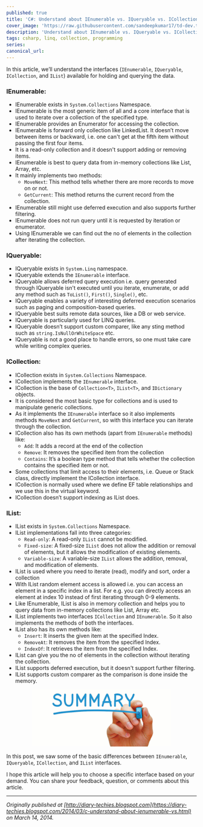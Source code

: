 ```yaml
---
published: true
title: 'C#: Understand about IEnumerable vs. IQueryable vs. ICollection vs. IList'
cover_image: 'https://raw.githubusercontent.com/sandeepkumar17/td-dev.to/di-collection-posts/assets/blog-cover/c-sharp.png'
description: 'Understand about IEnumerable vs. IQueryable vs. ICollection vs. IList and review the differences'
tags: csharp, linq, collection, programming 
series:
canonical_url:
---
```


In this article, we’ll understand the interfaces (`IEnumerable`, `IQueryable`, `ICollection`, and `IList`) available for holding and querying the data.

### IEnumerable: 
- IEnumerable exists in `System.Collections` Namespace.
- IEnumerable is the most generic item of all and a core interface that is used to iterate over a collection of the specified type.
- IEnumerable provides an Enumerator for accessing the collection.
- IEnumerable is forward only collection like LinkedList. It doesn’t move between items or backward, i.e. one can't get at the fifth item without passing the first four items.
- It is a read-only collection and it doesn't support adding or removing items.
- IEnumerable is best to query data from in-memory collections like List, Array, etc.
- It mainly implements two methods:
    - `MoveNext`: This method tells whether there are more records to move on or not.
    - `GetCurrent`: This method returns the current record from the collection.
- IEnumerable still might use deferred execution and also supports further filtering.
- IEnumerable does not run query until it is requested by iteration or enumerator.
- Using IEnumerable we can find out the no of elements in the collection after iterating the collection.

### IQueryable: 
- IQueryable exists in `System.Linq` namespace.
- IQueryable extends the `IEnumerable` interface.
- IQueryable allows deferred query execution i.e. query generated through IQueryable isn't executed until you iterate, enumerate, or add any method such as `ToList()`, `First()`, `Single()`, etc.
- IQueryable enables a variety of interesting deferred execution scenarios such as paging and composition-based queries.
- IQueryable best suits remote data sources, like a DB or web service.
- IQueryable is particularly used for LINQ queries.
- IQueryable doesn’t support custom comparer, like any sting method such as `string.IsNullOrWhiteSpace` etc.
- IQueryable is not a good place to handle errors, so one must take care while writing complex queries.

### ICollection: 
- ICollection exists in `System.Collections` Namespace.
- ICollection implements the `IEnumerable` interface.
- ICollection is the base of `Collection<T>`, `IList<T>`, and `IDictionary` objects.
- It is considered the most basic type for collections and is used to manipulate generic collections.
- As it implements the `IEnumerable` interface so it also implements methods `MoveNext` and `GetCurrent`, so with this interface you can iterate through the collection.
- ICollection also has its own methods (apart from `IEnumerable` methods) like:
    - `Add`: It adds a record at the end of the collection
    - `Remove`: It removes the specified item from the collection
    - `Contains`: It’s a boolean type method that tells whether the collection contains the specified item or not.
- Some collections that limit access to their elements, i.e. Queue or Stack class, directly implement the ICollection interface.
- ICollection is normally used where we define EF table relationships and we use this in the virtual keyword.
- ICollection doesn’t support indexing as IList does.

### IList:
- IList exists in `System.Collections` Namespace.
- IList implementations fall into three categories:
    - `Read-only`: A read-only `IList` cannot be modified.
    - `Fixed-size`: A fixed-size `IList` does not allow the addition or removal of elements, but it allows the modification of existing elements.
    - `Variable-size`: A variable-size `IList` allows the addition, removal, and modification of elements.
- IList is used where you need to iterate (read), modify and sort, order a collection
- With IList random element access is allowed i.e. you can access an element in a specific index in a list. For e.g. you can directly access an element at index 10 instead of first iterating through 0-9 elements.
- Like IEnumerable, IList is also in memory collection and helps you to query data from in-memory collections like List, Array etc.
- IList implements two interfaces `ICollection` and `IEnumerable`. So it also implements the methods of both the interfaces.
- IList also has its own methods like:
    - `Insert`: It inserts the given item at the specified Index.
    - `RemoveAt`: It removes the item from the specified Index.
    - `IndexOf`: It retrieves the item from the specified Index.
- IList can give you the no of elements in the collection without iterating the collection.
- IList supports deferred execution, but it doesn't support further filtering.
- IList supports custom comparer as the comparison is done inside the memory.

<div style="text-align:center">
  <img src="https://raw.githubusercontent.com/sandeepkumar17/td-dev.to/master/assets/summary.png" />
</div>

In this post, we saw some of the basic differences between `IEnumerable`, `IQueryable`, `ICollection`, and `IList` interfaces.

I hope this article will help you to choose a specific interface based on your demand. You can share your feedback, question, or comments about this article.
  
---
_Originally published at [http://diary-techies.blogspot.com](https://diary-techies.blogspot.com/2014/03/c-understand-about-ienumerable-vs.html) on 
March 14, 2014._

